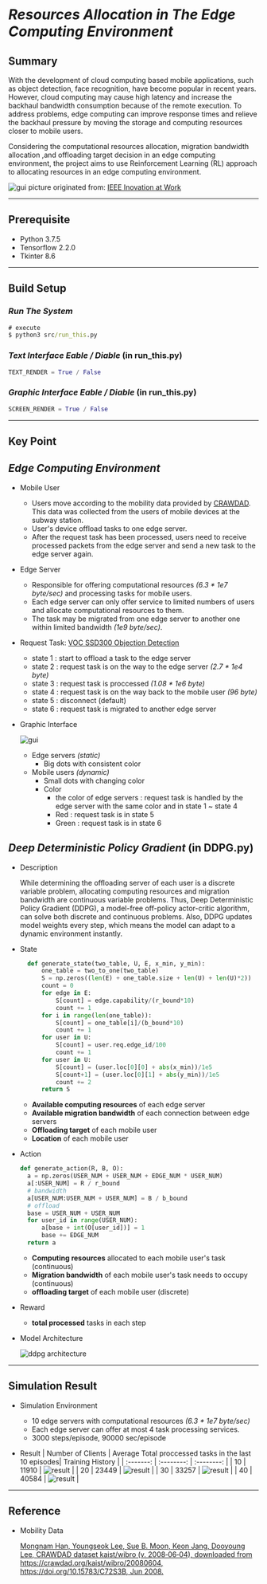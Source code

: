 # ***Resources Allocation in The Edge Computing Environment***

## Summary
With the development of cloud computing based mobile applications, such as object detection, face recognition, have become popular in recent years. However, cloud computing may cause high latency and increase the backhaul bandwidth consumption because of the remote execution. To address problems, edge computing can improve response times and relieve the backhaul pressure by moving the storage and computing resources closer to mobile users.

Considering the computational resources allocation, migration bandwidth allocation ,and offloading target decision in an edge computing environment, the project aims to use Reinforcement Learning (RL) approach to allocating resources in an edge computing environment.

 ![gui](image/Summary.png)
 picture originated from: [IEEE Inovation at Work](https://innovationatwork.ieee.org/real-life-edge-computing-use-cases/)
***

## Prerequisite

+ Python 3.7.5
+ Tensorflow 2.2.0
+ Tkinter 8.6

***

## Build Setup

### *Run The System*

```cmd
# execute
$ python3 src/run_this.py
```

### *Text Interface Eable / Diable* (in run_this.py)

```python
TEXT_RENDER = True / False
```

### *Graphic Interface Eable / Diable* (in run_this.py)

```python
SCREEN_RENDER = True / False
```

***

## Key Point

## *Edge Computing Environment*

+ Mobile User
  + Users move according to the mobility data provided by [CRAWDAD](https://crawdad.org/index.html). This data was collected from the users of mobile devices at the subway station.
  + User's device offload tasks to one edge server.
  + After the request task has been processed, users need to receive processed packets from the edge server and send a new task to the edge server again.

+ Edge Server
  + Responsible for offering computational resources *(6.3 * 1e7 byte/sec)* and processing tasks for mobile users.
  + Each edge server can only offer service to limited numbers of users and allocate computational resources to them.
  + The task may be migrated from one edge server to another one within limited bandwidth *(1e9 byte/sec)*.

+ Request Task: [VOC SSD300 Objection Detection](https://link.springer.com/chapter/10.1007/978-3-319-46448-0_2)
  + state 1 : start to offload a task to the edge server
  + state 2 : request task is on the way to the edge server *(2.7 * 1e4 byte)*
  + state 3 : request task is proccessed *(1.08 * 1e6 byte)*
  + state 4 : request task is on the way back to the mobile user *(96 byte)*
  + state 5 : disconnect (default)
  + state 6 : request task is migrated to another edge server

+ Graphic Interface

  ![gui](image/graphic_interface.png)
  + Edge servers *(static)*
    + Big dots with consistent color
  + Mobile users *(dynamic)*
    + Small dots with changing color
    + Color
      + the color of edge servers : request task is handled by the edge server with the same color and in state 1 ~ state 4  
      + Red : request task is in state 5
      + Green : request task is in state 6

## *Deep Deterministic Policy Gradient* (in DDPG.py)

+ Description
  
  While determining the offloading server of each user is a discrete variable problem, allocating computing resources and migration bandwidth are continuous variable problems. Thus, Deep Deterministic Policy Gradient (DDPG), a model-free off-policy actor-critic algorithm, can solve both discrete and continuous problems. Also, DDPG updates model weights every step, which means the model can adapt to a dynamic environment instantly.

+ State

  ```python
    def generate_state(two_table, U, E, x_min, y_min):
        one_table = two_to_one(two_table)
        S = np.zeros((len(E) + one_table.size + len(U) + len(U)*2))
        count = 0
        for edge in E:
            S[count] = edge.capability/(r_bound*10)
            count += 1
        for i in range(len(one_table)):
            S[count] = one_table[i]/(b_bound*10)
            count += 1
        for user in U:
            S[count] = user.req.edge_id/100
            count += 1
        for user in U:
            S[count] = (user.loc[0][0] + abs(x_min))/1e5
            S[count+1] = (user.loc[0][1] + abs(y_min))/1e5
            count += 2
        return S
  ```

  + **Available computing resources** of each edge server
  + **Available migration bandwidth** of each connection between edge servers
  + **Offloading target** of each mobile user
  + **Location** of each mobile user

+ Action

  ```python
  def generate_action(R, B, O):
    a = np.zeros(USER_NUM + USER_NUM + EDGE_NUM * USER_NUM)
    a[:USER_NUM] = R / r_bound
    # bandwidth
    a[USER_NUM:USER_NUM + USER_NUM] = B / b_bound
    # offload
    base = USER_NUM + USER_NUM
    for user_id in range(USER_NUM):
        a[base + int(O[user_id])] = 1
        base += EDGE_NUM
    return a
  ```

  + **Computing resources** allocated to each mobile user's task (continuous)
  + **Migration bandwidth** of each mobile user's task needs to occupy (continuous)
  + **offloading target** of each mobile user (discrete)

+ Reward
  + **total processed** tasks in each step

+ Model Architecture

  ![ddpg architecture](image/DDPG_architecture.png)

***

## Simulation Result

+ Simulation Environment
  + 10 edge servers with computational resources *(6.3 * 1e7 byte/sec)*
  + Each edge server can offer at most 4 task processing services.
  + 3000 steps/episode, 90000 sec/episode

+ Result
    | Number of Clients | Average Total proccessed tasks in the last 10 episodes| Training History |
    | :-------: | :--------: | :--------: |
    | 10 | 11910 | ![result](output/ddpg_10u10e4lKAIST/rewards.png) |
    | 20 | 23449 | ![result](output/ddpg_20u10e4lKAIST/rewards.png) |
    | 30 | 33257 | ![result](output/ddpg_30u10e4lKAIST/rewards.png) |
    | 40 | 40584 | ![result](output/ddpg_40u10e4lKAIST/rewards.png) |

***

## Reference

+ Mobility Data
  
  [Mongnam Han, Youngseok Lee, Sue B. Moon, Keon Jang, Dooyoung Lee, CRAWDAD dataset kaist/wibro (v. 2008‑06‑04), downloaded from https://crawdad.org/kaist/wibro/20080604, https://doi.org/10.15783/C72S3B, Jun 2008.](https://crawdad.org/kaist/wibro/20080604)
